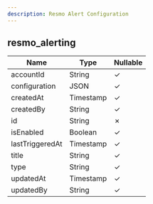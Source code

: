 ```yaml
---
description: Resmo Alert Configuration
---
```

resmo_alerting
--------------

| **Name**        | **Type**  | **Nullable** |
| --------------- | --------- | ------------ |
| accountId       | String    | &check;      |
| configuration   | JSON      | &check;      |
| createdAt       | Timestamp | &check;      |
| createdBy       | String    | &check;      |
| id              | String    | &cross;      |
| isEnabled       | Boolean   | &check;      |
| lastTriggeredAt | Timestamp | &check;      |
| title           | String    | &check;      |
| type            | String    | &check;      |
| updatedAt       | Timestamp | &check;      |
| updatedBy       | String    | &check;      |
